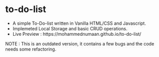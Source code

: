 # to-do-list

<ul>
  <li>A simple To-Do-list written in Vanilla HTML/CSS and Javascript.</li>
  <li>Implemeted Local Storage and basic CRUD operations.</li>
  <li>Live Preview : https://mohammednumaan.github.io/to-do-list/</li>
</ul>

NOTE : This is an outdated version, it contains a few bugs and the code needs some refactoring.

